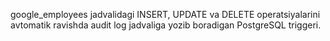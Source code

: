google_employees jadvalidagi INSERT, UPDATE va DELETE operatsiyalarini avtomatik ravishda audit log jadvaliga yozib boradigan PostgreSQL triggeri.


